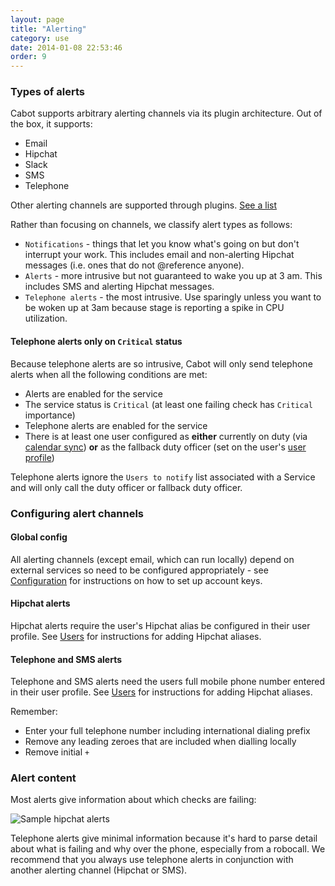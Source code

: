 ```yaml
---
layout: page
title: "Alerting"
category: use
date: 2014-01-08 22:53:46
order: 9
---
```


### Types of alerts

Cabot supports arbitrary alerting channels via its plugin architecture. Out of the box, it supports:

*   Email
*   Hipchat
*   Slack
*   SMS
*   Telephone

Other alerting channels are supported through plugins. [See a list](plugins.html)

Rather than focusing on channels, we classify alert types as follows:

*   `Notifications` - things that let you know what's going on but don't interrupt your work. This includes email and non-alerting Hipchat messages (i.e. ones that do not @reference anyone).
*   `Alerts` - more intrusive but not guaranteed to wake you up at 3 am. This includes SMS and alerting Hipchat messages.
*   `Telephone alerts` - the most intrusive. Use sparingly unless you want to be woken up at 3am because stage is reporting a spike in CPU utilization.

#### Telephone alerts only on `Critical` status

Because telephone alerts are so intrusive, Cabot will only send telephone alerts when all the following conditions are met:

*   Alerts are enabled for the service
*   The service status is `Critical` (at least one failing check has `Critical` importance)
*   Telephone alerts are enabled for the service
*   There is at least one user configured as **either** currently on duty (via [calendar sync](rota.html)) **or** as the fallback duty officer (set on the user's [user profile](users.html))

Telephone alerts ignore the `Users to notify` list associated with a Service and will only call the duty officer or fallback duty officer.

### Configuring alert channels

#### Global config

All alerting channels (except email, which can run locally) depend on external services so need to be configured appropriately - see [Configuration](configuration.html) for instructions on how to set up account keys.

#### Hipchat alerts

Hipchat alerts require the user's Hipchat alias be configured in their user profile. See [Users](users.html) for instructions for adding Hipchat aliases.

#### Telephone and SMS alerts

Telephone and SMS alerts need the users full mobile phone number entered in their user profile. See [Users](users.html) for instructions for adding Hipchat aliases.

Remember:

*   Enter your full telephone number including international dialing prefix
*   Remove any leading zeroes that are included when dialling locally
*   Remove initial `+`

### Alert content

Most alerts give information about which checks are failing:

![Sample hipchat alerts](/images/hipchat-alert-content.png)

Telephone alerts give minimal information because it's hard to parse detail about what is failing and why over the phone, especially from a robocall. We recommend that you always use telephone alerts in conjunction with another alerting channel (Hipchat or SMS).

